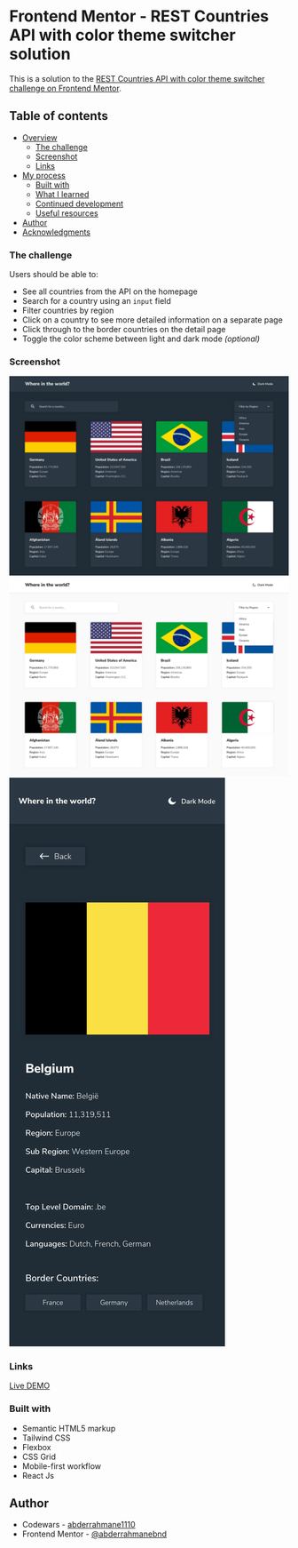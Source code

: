 # Frontend Mentor - REST Countries API with color theme switcher solution

This is a solution to the [REST Countries API with color theme switcher challenge on Frontend Mentor](https://www.frontendmentor.io/challenges/rest-countries-api-with-color-theme-switcher-5cacc469fec04111f7b848ca).

## Table of contents

- [Overview](#overview)
  - [The challenge](#the-challenge)
  - [Screenshot](#screenshot)
  - [Links](#links)
- [My process](#my-process)
  - [Built with](#built-with)
  - [What I learned](#what-i-learned)
  - [Continued development](#continued-development)
  - [Useful resources](#useful-resources)
- [Author](#author)
- [Acknowledgments](#acknowledgments)

### The challenge

Users should be able to:

- See all countries from the API on the homepage
- Search for a country using an `input` field
- Filter countries by region
- Click on a country to see more detailed information on a separate page
- Click through to the border countries on the detail page
- Toggle the color scheme between light and dark mode *(optional)*

### Screenshot

![](./public/design/desktop-design-home-dark.jpg)
![](./public/design/desktop-design-home-light.jpg)
![](./public/design/mobile-design-detail-dark.jpg)

### Links

[Live DEMO](https://rest-countries-api-with-color-theme-switcher-tau.vercel.app/)

### Built with

- Semantic HTML5 markup
- Tailwind CSS
- Flexbox
- CSS Grid
- Mobile-first workflow
- React Js 

## Author

- Codewars - [abderrahmane1110](https://www.codewars.com/users/abderrahmane1110)
- Frontend Mentor - [@abderrahmanebnd](https://www.frontendmentor.io/profile/abderrahmanebnd)

